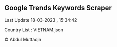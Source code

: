 

## Google Trends Keywords Scraper 
 
Last Update 18-03-2023 , 15:34:42

Country List :
VIETNAM.json



© Abdul Muttaqin 
